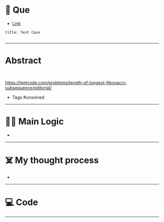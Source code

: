 # 🧩 Que
- [Link](https://leetcode.com/problems/length-of-longest-fibonacci-subsequence/)

```ad-question
title: Test Case


```

---
# Abstract
```ad-abstract


```
https://leetcode.com/problems/length-of-longest-fibonacci-subsequence/editorial/
- Tags #unsolved 
--- 
# 🕵️‍♂️ Main Logic
- 

---
# ☠️ My thought process
- 
---

# 💻 Code

---
